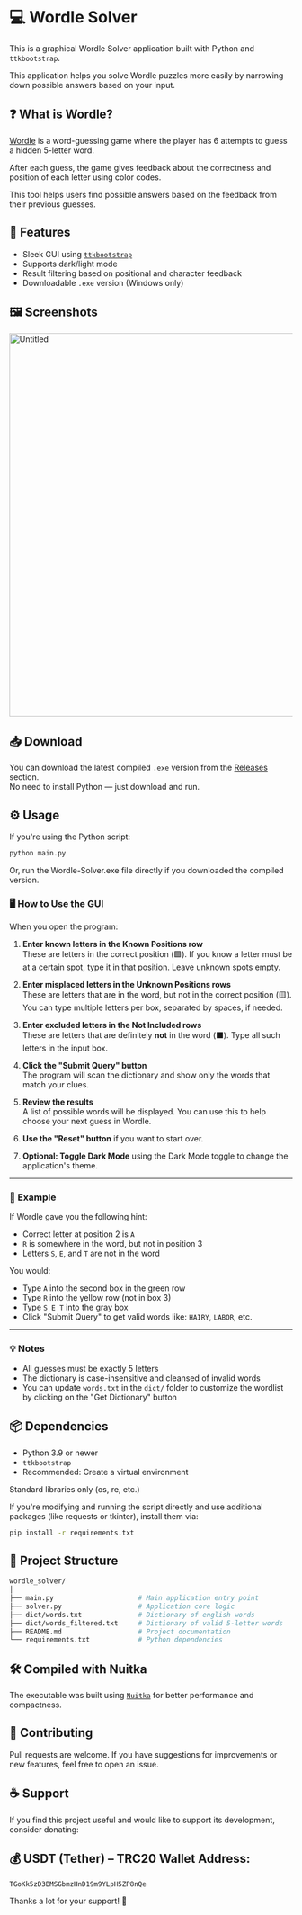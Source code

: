 # 💻 Wordle Solver

This is a graphical Wordle Solver application built with Python and `ttkbootstrap`.

This application helps you solve Wordle puzzles more easily by narrowing down possible answers based on your input.

## ❓ What is Wordle?

[Wordle](https://www.nytimes.com/games/wordle/index.html) is a word-guessing game where the player has 6 attempts to guess a hidden 5-letter word.

After each guess, the game gives feedback about the correctness and position of each letter using color codes.

This tool helps users find possible answers based on the feedback from their previous guesses.

## 🚀 Features

- Sleek GUI using [`ttkbootstrap`](https://ttkbootstrap.readthedocs.io/)
- Supports dark/light mode
- Result filtering based on positional and character feedback
- Downloadable `.exe` version (Windows only)

## 🖼️ Screenshots

<img width="1009" height="682" alt="Untitled" src="https://github.com/user-attachments/assets/8b3aa23a-5563-4748-8102-61c8fe42bd64" />


## 📥 Download

You can download the latest compiled `.exe` version from the [Releases](https://github.com/TitanComputer/Wordle-Solver/releases/latest) section.  
No need to install Python — just download and run.

## ⚙️ Usage

If you're using the Python script:
```bash
python main.py
```
Or, run the Wordle-Solver.exe file directly if you downloaded the compiled version.

### 🖥️ How to Use the GUI

When you open the program:

1. **Enter known letters in the Known Positions row**  
   These are letters in the correct position (🟩). If you know a letter must be at a certain spot, type it in that position. Leave unknown spots empty.

2. **Enter misplaced letters in the Unknown Positions rows**  
   These are letters that are in the word, but not in the correct position (🟨). You can type multiple letters per box, separated by spaces, if needed.

3. **Enter excluded letters in the Not Included rows**  
   These are letters that are definitely **not** in the word (⬛️). Type all such letters in the input box.

4. **Click the "Submit Query" button**  
   The program will scan the dictionary and show only the words that match your clues.

5. **Review the results**  
   A list of possible words will be displayed. You can use this to help choose your next guess in Wordle.

6. **Use the "Reset" button** if you want to start over.

7. **Optional: Toggle Dark Mode** using the Dark Mode toggle to change the application's theme.

---

### 📌 Example

If Wordle gave you the following hint:

- Correct letter at position 2 is `A`
- `R` is somewhere in the word, but not in position 3
- Letters `S`, `E`, and `T` are not in the word

You would:
- Type `A` into the second box in the green row
- Type `R` into the yellow row (not in box 3)
- Type `S E T` into the gray box
- Click "Submit Query" to get valid words like: `HAIRY`, `LABOR`, etc.

---

### 💡 Notes

- All guesses must be exactly 5 letters
- The dictionary is case-insensitive and cleansed of invalid words
- You can update `words.txt` in the `dict/` folder to customize the wordlist by clicking on the "Get Dictionary" button


## 📦 Dependencies

- Python 3.9 or newer
- `ttkbootstrap`
- Recommended: Create a virtual environment

Standard libraries only (os, re, etc.)

If you're modifying and running the script directly and use additional packages (like requests or tkinter), install them via:
```bash
pip install -r requirements.txt
```

## 📁 Project Structure

```bash
wordle_solver/
│
├── main.py                     # Main application entry point
├── solver.py                   # Application core logic
├── dict/words.txt              # Dictionary of english words
├── dict/words_filtered.txt     # Dictionary of valid 5-letter words
├── README.md                   # Project documentation
└── requirements.txt            # Python dependencies
```

## 🛠 Compiled with Nuitka
The executable was built using [`Nuitka`](https://nuitka.net/) for better performance and compactness.

## 🤝 Contributing
Pull requests are welcome.
If you have suggestions for improvements or new features, feel free to open an issue.

## ☕ Support
If you find this project useful and would like to support its development, consider donating:
## 💰 USDT (Tether) – TRC20 Wallet Address:

```bash
TGoKk5zD3BMSGbmzHnD19m9YLpH5ZP8nQe
```
Thanks a lot for your support! 🙏
